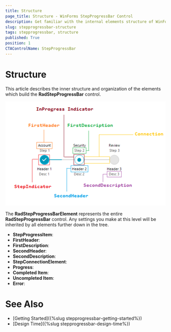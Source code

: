 ```yaml
---
title: Structure
page_title: Structure - WinForms StepProgressBar Control
description: Get familiar with the internal elements structure of WinForms StepProgressBar. 
slug: stepprogressbar-structure
tags: stepprogressbar, structure
published: True
position: 1 
CTAControlName: StepProgressBar
---
```


# Structure 

This article describes the inner structure and organization of the elements which build the **RadStepProgressBar** control.
 

![winforms/StepProgressBar-structure 001](images/stepprogressbar-structure001.png) 

The __RadStepProgressBarElement__ represents the entire __RadStepProgressBar__ control. Any settings you make at this level will be inherited by all elements further down in the tree.

* **StepProgressItem**:
* **FirstHeader**:
* **FirstDescription**:
* **SecondHeader**:
* **SecondDescription**:        
* **StepConnectionElement**: 
* **Progress**:
* **Completed Item**:
* **Uncompleted Item**:
* **Error**: 

# See Also

* [Getting Started]({%slug stepprogressbar-getting-started%})
* [Design Time]({%slug stepprogressbar-design-time%}) 
 
        
